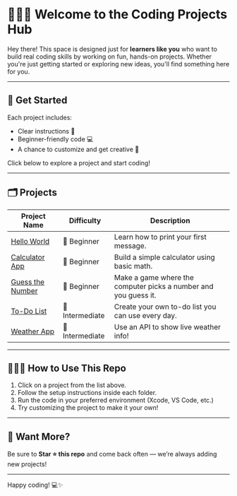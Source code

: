 # 👩🏾‍💻 Welcome to the Coding Projects Hub

Hey there! This space is designed just for **learners like you** who want to build real coding skills by working on fun, hands-on projects. Whether you're just getting started or exploring new ideas, you'll find something here for you.

---

## 🚀 Get Started


Each project includes:
- Clear instructions 📝  
- Beginner-friendly code 💻  
- A chance to customize and get creative 🎨  

Click below to explore a project and start coding!

---


## 🗂 Projects

| Project Name | Difficulty | Description |
|--------------|------------|-------------|
| [Hello World](./projects/hello-world) | 🌱 Beginner | Learn how to print your first message. |
| [Calculator App](./projects/calculator) | 🌿 Beginner | Build a simple calculator using basic math. |
| [Guess the Number](./projects/guess-number) | 🌼 Beginner | Make a game where the computer picks a number and you guess it. |
| [To-Do List](./projects/todo-list) | 🌳 Intermediate | Create your own to-do list you can use every day. |
| [Weather App](./projects/weather-app) | 🌟 Intermediate | Use an API to show live weather info! |

---

## 🙋🏽‍♀️ How to Use This Repo

1. Click on a project from the list above.
2. Follow the setup instructions inside each folder.
3. Run the code in your preferred environment (Xcode, VS Code, etc.)
4. Try customizing the project to make it your own!

---


## 🌟 Want More?

Be sure to **Star ⭐ this repo** and come back often — we’re always adding new projects!

---

Happy coding! 💻✨  

